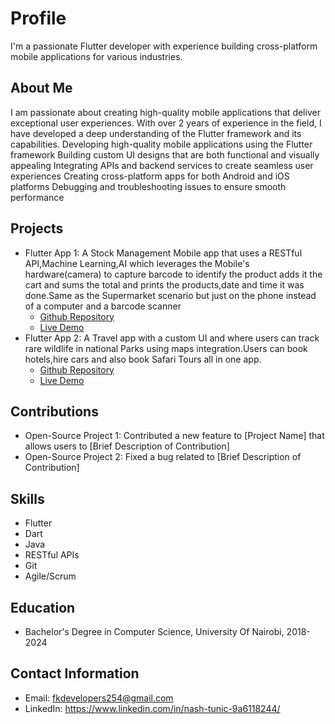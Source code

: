 # Profile
I'm a passionate Flutter developer with experience building cross-platform mobile applications for various industries.

## About Me
I am passionate about creating high-quality mobile applications that deliver exceptional user experiences. With over 2 years of experience in the field, I have developed a deep understanding of the Flutter framework and its capabilities. Developing high-quality mobile applications using the Flutter framework Building custom UI designs that are both functional and visually appealing Integrating APIs and backend services to create seamless user experiences Creating cross-platform apps for both Android and iOS platforms Debugging and troubleshooting issues to ensure smooth performance
## Projects
- Flutter App 1: A Stock Management Mobile app that uses a RESTful API,Machine Learning,AI which leverages the Mobile's hardware(camera) to capture barcode to identify the product adds it the cart and sums the total and prints the products,date and time it was done.Same as the Supermarket scenario but just on the phone instead of a computer and a barcode scanner
  - [Github Repository](https://github.com/FKdevelopers254/QRSHOP)
  - [Live Demo](https://FKdvelopers254.github.io/QRSHOP)
- Flutter App 2: A Travel app with a custom UI and where users can track rare wildlife in national Parks using maps integration.Users can book hotels,hire cars and also book Safari Tours all in one app.
  - [Github Repository](https://github.com/FKdevelopers254/TravelApp)
  - [Live Demo](https://FKdevelopers254.github.io/TravelApp)

## Contributions
- Open-Source Project 1: Contributed a new feature to [Project Name] that allows users to [Brief Description of Contribution]
- Open-Source Project 2: Fixed a bug related to [Brief Description of Contribution]

## Skills
- Flutter
- Dart
- Java
- RESTful APIs
- Git
- Agile/Scrum

## Education
- Bachelor's Degree in Computer Science, University Of Nairobi, 2018-2024

## Contact Information
- Email: fkdevelopers254@gmail.com
- LinkedIn: https://www.linkedin.com/in/nash-tunic-9a6118244/

